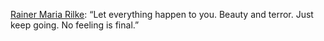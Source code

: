 <a href="https://en.wikipedia.org/wiki/Rainer_Maria_Rilke">Rainer Maria Rilke</a>: “Let everything happen to you. Beauty and terror. Just keep going. No feeling is final.”
